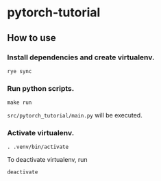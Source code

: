 # pytorch-tutorial

## How to use

### Install dependencies and create virtualenv.
```
rye sync
```

### Run python scripts.
```
make run
```
`src/pytorch_tutorial/main.py` will be executed.

### Activate virtualenv.
```
. .venv/bin/activate
```
To deactivate virtualenv, run 
```
deactivate
```
